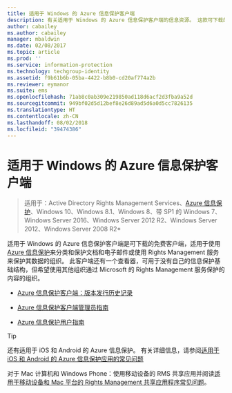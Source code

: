 ```yaml
---
title: 适用于 Windows 的 Azure 信息保护客户端
description: 有关适用于 Windows 的 Azure 信息保护客户端的信息资源。 这款可下载的免费客户端适用于想要分类以及保护文档和电子邮件的组织。
author: cabailey
ms.author: cabailey
manager: mbaldwin
ms.date: 02/08/2017
ms.topic: article
ms.prod: ''
ms.service: information-protection
ms.technology: techgroup-identity
ms.assetid: f9b61b6b-05ba-4422-b8b0-cd20af774a2b
ms.reviewer: eymanor
ms.suite: ems
ms.openlocfilehash: 71ab8c0ab309e219850ad118d6acf2d3fba9a52d
ms.sourcegitcommit: 949bf02d5d12bef8e26d89ad5d6a0d5cc7826135
ms.translationtype: HT
ms.contentlocale: zh-CN
ms.lasthandoff: 08/02/2018
ms.locfileid: "39474386"
---
```

# <a name="azure-information-protection-client-for-windows"></a>适用于 Windows 的 Azure 信息保护客户端

>适用于：Active Directory Rights Management Services、[Azure 信息保护](https://azure.microsoft.com/pricing/details/information-protection)、Windows 10、Windows 8.1、Windows 8、带 SP1 的 Windows 7、Windows Server 2016、Windows Server 2012 R2、Windows Server 2012、Windows Server 2008 R2*

适用于 Windows 的 Azure 信息保护客户端是可下载的免费客户端，适用于使用 [Azure 信息保护](../what-is-information-protection.md)来分类和保护文档和电子邮件或使用 Rights Management 服务来保护其数据的组织。 此客户端还有一个查看器，可用于没有自己的信息保护基础结构，但希望使用其他组织通过 Microsoft 的 Rights Management 服务保护的内容的组织。

- [Azure 信息保护客户端：版本发行历史记录](client-version-release-history.md)

- [Azure 信息保护客户端管理员指南](client-admin-guide.md)

- [Azure 信息保护用户指南](client-user-guide.md)

> [!TIP]
> 还有适用于 iOS 和 Android 的 Azure 信息保护。 有关详细信息，请参阅[适用于 iOS 和 Android 的 Azure 信息保护应用的常见问题](mobile-app-faq.md )
> 
> 对于 Mac 计算机和 Windows Phone：使用移动设备的 RMS 共享应用并阅读[适用于移动设备和 Mac 平台的 Rights Management 共享应用程序常见问题](http://technet.microsoft.com/dn451248)。


